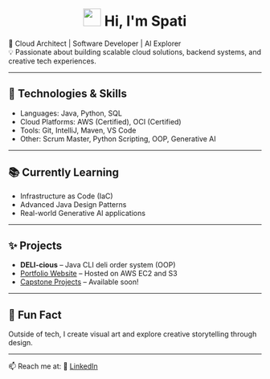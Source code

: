 <h1 align="center">
  <img src="https://media.giphy.com/media/hvRJCLFzcasrR4ia7z/giphy.gif" width="35px"> Hi, I'm Spati 
</h1>



🎯 Cloud Architect | Software Developer | AI Explorer  
💡 Passionate about building scalable cloud solutions, backend systems, and creative tech experiences.

---

## 🔧 Technologies & Skills
- Languages: Java, Python, SQL
- Cloud Platforms: AWS (Certified), OCI (Certified)
- Tools: Git, IntelliJ, Maven, VS Code
- Other: Scrum Master, Python Scripting, OOP, Generative AI

---

## 📚 Currently Learning
- Infrastructure as Code (IaC)
- Advanced Java Design Patterns
- Real-world Generative AI applications

---

## ✨ Projects
- **DELI-cious** – Java CLI deli order system (OOP)
- [Portfolio Website](#) – Hosted on AWS EC2 and S3
- [Capstone Projects](#) – Available soon!

---

## 🧠 Fun Fact
Outside of tech, I create visual art and explore creative storytelling through design.

---

📫 Reach me at: 
🔗 [LinkedIn](https://www.linkedin.com/in/siphathisile-dube/)

